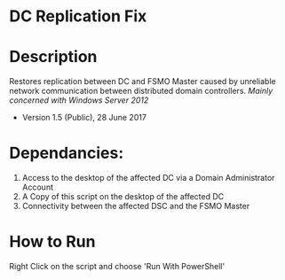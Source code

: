 # DC Replication Fix

# Description

Restores replication between DC and FSMO Master caused by unreliable network communication between distributed domain controllers.  *Mainly concerned with Windows Server 2012*

* Version 1.5 (Public), 28 June 2017

# Dependancies: 

1. Access to the desktop of the affected DC via a Domain Administrator Account
2. A Copy of this script on the desktop of the affected DC
3. Connectivity between the affected DSC and the FSMO Master
    
# How to Run   

Right Click on the script and choose 'Run With PowerShell'
